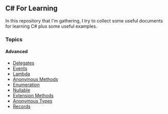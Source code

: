 ﻿## C# For Learning 
In this repository that I'm gathering, I try to collect some useful documents for learning C# plus some useful examples.

### Topics
#### Advanced
- [Delegates](Advanced/Delegates/Readme.md)
- [Events](Advanced/Events/Readme.md)
- [Lambda](Advanced/Lambda/Readme.md)
- [Anonymous Methods](Advanced/AnonymousMethod/Readme.md)
- [Enumeration](Advanced/Enumeration/Readme.md)
- [Nullable](Advanced/Nullable/Readme.md)
- [Extension Methods](Advanced/ExtensionMethods/Readme.md)
- [Anonymous Types](Advanced/AnonymousTypes/Readme.md)
- [Records](Advanced/Records/Readme.md)
